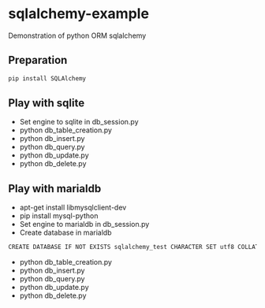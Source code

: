 # sqlalchemy-example
Demonstration of python ORM sqlalchemy
## Preparation
```BASH
pip install SQLAlchemy
```
## Play with sqlite
* Set engine to sqlite in db_session.py
* python db_table_creation.py
* python db_insert.py
* python db_query.py
* python db_update.py
* python db_delete.py

## Play with marialdb
* apt-get install libmysqlclient-dev
* pip install mysql-python
* Set engine to marialdb in db_session.py
* Create database in marialdb
```BASH
CREATE DATABASE IF NOT EXISTS sqlalchemy_test CHARACTER SET utf8 COLLATE utf8_general_ci;
```
* python db_table_creation.py
* python db_insert.py
* python db_query.py
* python db_update.py
* python db_delete.py
